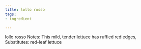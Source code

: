 ```yaml
---
title: lollo rosso
tags:
- ingredient

---
```

lollo rosso Notes: This mild, tender lettuce has ruffled red edges, Substitutes: red-leaf lettuce
